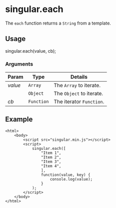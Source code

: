 # singular.each

The `each` function returns a `String` from a template.

## Usage

singular.each(value, cb);

### Arguments

| Param | Type | Details |
| ----- | ---- | ------- |
| _value_ | `Array` | The `Array` to iterate. |
|         | `Object` | The `Object` to iterate. |
| _cb_    | `Function` | The iterator `Function`. |

## Example

	<html>
		<body>
			<script src="singular.min.js"></script>
			<script>
				singular.each([
					"Item 1",
					"Item 2",
					"Item 3",
					"Item 4",
					],
					function(value, key) {
						console.log(value);
					}
				);
			</script>
		</body>
	</html>
